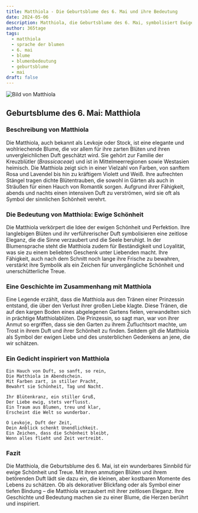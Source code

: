 ```yaml
---
title: Matthiola - Die Geburtsblume des 6. Mai und ihre Bedeutung
date: 2024-05-06
description: Matthiola, die Geburtsblume des 6. Mai, symbolisiert Ewige Schönheit. Erfahre mehr über ihre Geschichte, Bedeutung und Symbolik in der Sprache der Blumen.
author: 365tage
tags:
  - matthiola
  - sprache der blumen
  - 6. mai
  - blume
  - blumenbedeutung
  - geburtsblume
  - mai
draft: false
---
```


![Bild von Matthiola](https://cdn.pixabay.com/photo/2019/05/31/23/34/matthiola-4243235_640.jpg#center)

## Geburtsblume des 6. Mai: Matthiola

### Beschreibung von Matthiola

Die Matthiola, auch bekannt als Levkoje oder Stock, ist eine elegante und wohlriechende Blume, die vor allem für ihre zarten Blüten und ihren unvergleichlichen Duft geschätzt wird. Sie gehört zur Familie der Kreuzblütler (_Brassicaceae_) und ist in Mittelmeerregionen sowie Westasien heimisch. Die Matthiola zeigt sich in einer Vielzahl von Farben, von sanftem Rosa und Lavendel bis hin zu kräftigem Violett und Weiß. Ihre aufrechten Stängel tragen dichte Blütentrauben, die sowohl in Gärten als auch in Sträußen für einen Hauch von Romantik sorgen. Aufgrund ihrer Fähigkeit, abends und nachts einen intensiven Duft zu verströmen, wird sie oft als Symbol der sinnlichen Schönheit verehrt.

### Die Bedeutung von Matthiola: Ewige Schönheit

Die Matthiola verkörpert die Idee der ewigen Schönheit und Perfektion. Ihre langlebigen Blüten und ihr verführerischer Duft symbolisieren eine zeitlose Eleganz, die die Sinne verzaubert und die Seele beruhigt. In der Blumensprache steht die Matthiola zudem für Beständigkeit und Loyalität, was sie zu einem beliebten Geschenk unter Liebenden macht. Ihre Fähigkeit, auch nach dem Schnitt noch lange ihre Frische zu bewahren, verstärkt ihre Symbolik als ein Zeichen für unvergängliche Schönheit und unerschütterliche Treue.

### Eine Geschichte im Zusammenhang mit Matthiola

Eine Legende erzählt, dass die Matthiola aus den Tränen einer Prinzessin entstand, die über den Verlust ihrer großen Liebe klagte. Diese Tränen, die auf den kargen Boden eines abgelegenen Gartens fielen, verwandelten sich in prächtige Matthiolablüten. Die Prinzessin, so sagt man, war von ihrer Anmut so ergriffen, dass sie den Garten zu ihrem Zufluchtsort machte, um Trost in ihrem Duft und ihrer Schönheit zu finden. Seitdem gilt die Matthiola als Symbol der ewigen Liebe und des unsterblichen Gedenkens an jene, die wir schätzen.

### Ein Gedicht inspiriert von Matthiola

```
Ein Hauch von Duft, so sanft, so rein,  
Die Matthiola im Abendschein.  
Mit Farben zart, in stiller Pracht,  
Bewahrt sie Schönheit, Tag und Nacht.  

Ihr Blütenkranz, ein stiller Gruß,  
Der Liebe ewig, stets verflusst.  
Ein Traum aus Blumen, treu und klar,  
Erscheint die Welt so wunderbar.  

O Levkoje, Duft der Zeit,  
Dein Anblick schenkt Unendlichkeit.  
Ein Zeichen, dass die Schönheit bleibt,  
Wenn alles flieht und Zeit vertreibt.  
```

### Fazit

Die Matthiola, die Geburtsblume des 6. Mai, ist ein wunderbares Sinnbild für ewige Schönheit und Treue. Mit ihren anmutigen Blüten und ihrem betörenden Duft lädt sie dazu ein, die kleinen, aber kostbaren Momente des Lebens zu schätzen. Ob als dekorativer Blickfang oder als Symbol einer tiefen Bindung – die Matthiola verzaubert mit ihrer zeitlosen Eleganz. Ihre Geschichte und Bedeutung machen sie zu einer Blume, die Herzen berührt und inspiriert.